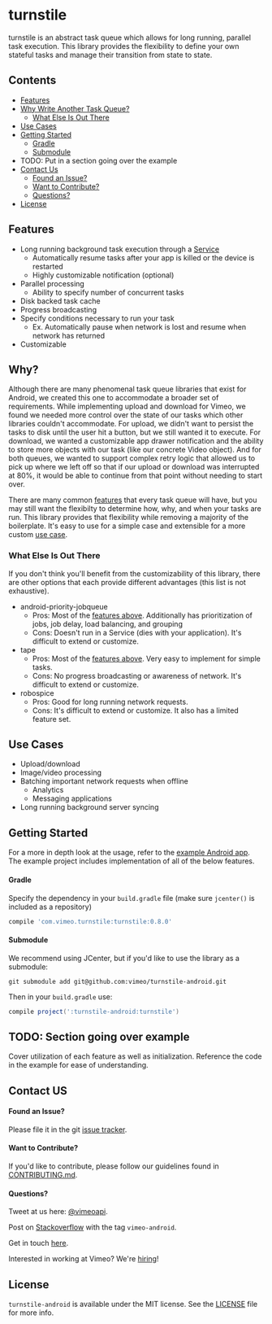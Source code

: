 # turnstile
turnstile is an abstract task queue which allows for long running, parallel task execution. This library provides the flexibility to define your own stateful tasks and manage their transition from state to state.

## Contents
* [Features](#features)
* [Why Write Another Task Queue?](#why)
    - [What Else Is Out There](#what-else-is-out-there)
* [Use Cases](#use-cases)
* [Getting Started](#getting-started)
    - [Gradle](#gradle)
    - [Submodule](#submodule)
* TODO: Put in a section going over the example
* [Contact Us](#contact-us)
    - [Found an Issue?](#found-an-issue)
    - [Want to Contribute?](#want-to-contribute)
    - [Questions?](#questions)
* [License](#license)

## Features
* Long running background task execution through a [Service](https://developer.android.com/reference/android/app/Service.html)
    - Automatically resume tasks after your app is killed or the device is restarted
    - Highly customizable notification (optional)
* Parallel processing
    - Ability to specify number of concurrent tasks
* Disk backed task cache
* Progress broadcasting
* Specify conditions necessary to run your task
    - Ex. Automatically pause when network is lost and resume when network has returned
* Customizable

## Why?
Although there are many phenomenal task queue libraries that exist for Android, we created this one to accommodate a broader set of requirements. While implementing upload and download for Vimeo, we found we needed more control over the state of our tasks which other libraries couldn't accommodate. For upload, we didn't want to persist the tasks to disk until the user hit a button, but we still wanted it to execute. For download, we wanted a customizable app drawer notification and the ability to store more objects with our task (like our concrete Video object). And for both queues, we wanted to support complex retry logic that allowed us to pick up where we left off so that if our upload or download was interrupted at 80%, it would be able to continue from that point without needing to start over.

There are many common [features](#features) that every task queue will have, but you may still want the flexibilty to determine how, why, and when your tasks are run. This library provides that flexibility while removing a majority of the boilerplate. It's easy to use for a simple case and extensible for a more custom [use case](#use-cases).

### What Else Is Out There
If you don't think you'll benefit from the customizability of this library, there are other options that each provide different advantages (this list is not exhaustive).

* android-priority-jobqueue
    - Pros: Most of the [features above](#features). Additionally has prioritization of jobs, job delay, load balancing, and grouping
    - Cons: Doesn't run in a Service (dies with your application). It's difficult to extend or customize.
* tape
    - Pros: Most of the [features above](#features). Very easy to implement for simple tasks.
    - Cons: No progress broadcasting or awareness of network. It's difficult to extend or customize.
* robospice
    - Pros: Good for long running network requests.
    - Cons: It's difficult to extend or customize. It also has a limited feature set.

## Use Cases
* Upload/download
* Image/video processing
* Batching important network requests when offline
    - Analytics
    - Messaging applications
* Long running background server syncing

## Getting Started
For a more in depth look at the usage, refer to the [example Android app](example). The example project includes implementation of all of the below features.

#### Gradle
Specify the dependency in your `build.gradle` file (make sure `jcenter()` is included as a repository)
```groovy
compile 'com.vimeo.turnstile:turnstile:0.8.0'
```

#### Submodule
We recommend using JCenter, but if you'd like to use the library as a submodule:
```
git submodule add git@github.com:vimeo/turnstile-android.git
```
Then in your `build.gradle` use:
```groovy
compile project(':turnstile-android:turnstile')
```

## TODO: Section going over example
Cover utilization of each feature as well as initialization. Reference the code in the example for ease of understanding.

## Contact US

#### Found an Issue?
Please file it in the git [issue tracker](https://github.com/vimeo/turnstile-android/issues).

#### Want to Contribute?
If you'd like to contribute, please follow our guidelines found in [CONTRIBUTING.md](CONTRIBUTING.md).

#### Questions?
Tweet at us here: [@vimeoapi](https://twitter.com/vimeoapi).

Post on [Stackoverflow](http://stackoverflow.com/questions/tagged/vimeo-android) with the tag `vimeo-android`.

Get in touch [here](https://vimeo.com/help/contact).

Interested in working at Vimeo? We're [hiring](https://vimeo.com/jobs)!

## License
`turnstile-android` is available under the MIT license. See the [LICENSE](LICENSE) file for more info.
